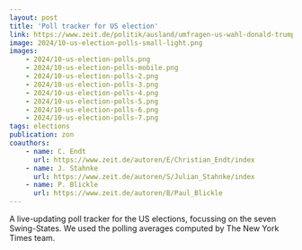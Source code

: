 ```yaml
---
layout: post
title: 'Poll tracker for US election'
link: https://www.zeit.de/politik/ausland/umfragen-us-wahl-donald-trump-kamala-harris-swing-states
image: 2024/10-us-election-polls-small-light.png
images:
    - 2024/10-us-election-polls.png
    - 2024/10-us-election-polls-mobile.png
    - 2024/10-us-election-polls-2.png
    - 2024/10-us-election-polls-3.png
    - 2024/10-us-election-polls-4.png
    - 2024/10-us-election-polls-5.png
    - 2024/10-us-election-polls-6.png
    - 2024/10-us-election-polls-7.png
tags: elections
publication: zon
coauthors:
    - name: C. Endt
      url: https://www.zeit.de/autoren/E/Christian_Endt/index
    - name: J. Stahnke
      url: https://www.zeit.de/autoren/S/Julian_Stahnke/index
    - name: P. Blickle
      url: https://www.zeit.de/autoren/B/Paul_Blickle
---
```


A live-updating poll tracker for the US elections, focussing on the seven Swing-States. We used the polling averages computed by The New York Times team.
